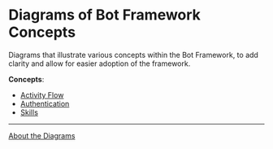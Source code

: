 # Diagrams of Bot Framework Concepts
Diagrams that illustrate various concepts within the Bot Framework, to add clarity and allow for easier adoption of the framework.

**Concepts**:
- [Activity Flow](./ActivityFlow/README.md)
- [Authentication](./Authentication/README.md)
- [Skills](./Skills/README.md)

___

[About the Diagrams](./About/README.md)